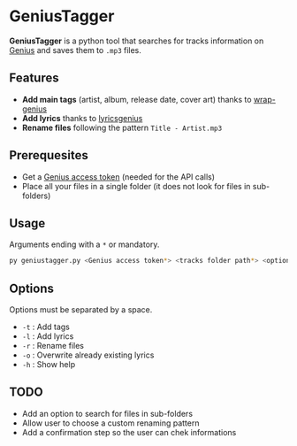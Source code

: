 # GeniusTagger

**GeniusTagger** is a python tool that searches for tracks information on [Genius](https://genius.com/) and saves them to `.mp3` files.

## Features

- **Add main tags** (artist, album, release date, cover art) thanks to [wrap-genius](https://github.com/fedecalendino/wrap-genius)
- **Add lyrics** thanks to [lyricsgenius](https://lyricsgenius.readthedocs.io/en/master/index.html)
- **Rename files** following the pattern `Title - Artist.mp3`

## Prerequesites

- Get a [Genius access token](https://genius.com/api-clients) (needed for the API calls)
- Place all your files in a single folder (it does not look for files in sub-folders)

## Usage

Arguments ending with a `*` or mandatory.

```bash
py geniustagger.py <Genius access token*> <tracks folder path*> <options>
```

## Options

Options must be separated by a space.

- `-t` : Add tags
- `-l` : Add lyrics
- `-r` : Rename files
- `-o` : Overwrite already existing lyrics
- `-h` : Show help

## TODO

- Add an option to search for files in sub-folders
- Allow user to choose a custom renaming pattern
- Add a confirmation step so the user can chek informations
